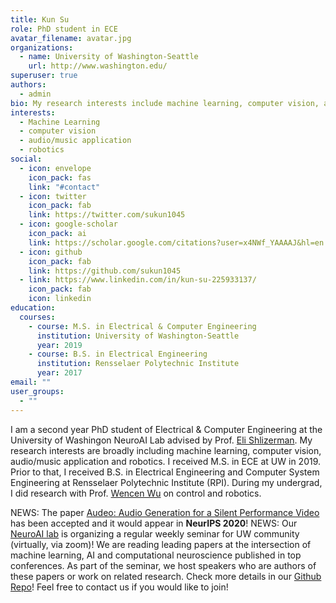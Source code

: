 ```yaml
---
title: Kun Su
role: PhD student in ECE
avatar_filename: avatar.jpg
organizations:
  - name: University of Washington-Seattle
    url: http://www.washington.edu/
superuser: true
authors:
  - admin
bio: My research interests include machine learning, computer vision, audio/music application, robotics.
interests:
  - Machine Learning
  - computer vision
  - audio/music application
  - robotics
social:
  - icon: envelope
    icon_pack: fas
    link: "#contact"
  - icon: twitter
    icon_pack: fab
    link: https://twitter.com/sukun1045
  - icon: google-scholar
    icon_pack: ai
    link: https://scholar.google.com/citations?user=x4NWf_YAAAAJ&hl=en
  - icon: github
    icon_pack: fab
    link: https://github.com/sukun1045
  - link: https://www.linkedin.com/in/kun-su-225933137/
    icon_pack: fab
    icon: linkedin
education:
  courses:
    - course: M.S. in Electrical & Computer Engineering
      institution: University of Washington-Seattle
      year: 2019
    - course: B.S. in Electrical Engineering
      institution: Rensselaer Polytechnic Institute
      year: 2017
email: ""
user_groups:
  - ""
---
```

I am a second year PhD student of Electrical & Computer Engineering at the University of Washingon NeuroAI Lab advised by Prof. [Eli Shlizerman](http://faculty.washington.edu/shlizee/). My research interests are broadly including machine learning, computer vision, audio/music application and robotics. I received M.S. in ECE at UW in 2019. Prior to that, I received B.S. in Electrical Engineering and Computer System Engineering at Rensselaer Polytechnic Institute (RPI). During my undergrad, I did research with Prof. [Wencen Wu](https://sites.google.com/a/sjsu.edu/wencen-wu/home) on control and robotics.

NEWS: The paper [Audeo: Audio Generation for a Silent Performance Video](https://arxiv.org/pdf/2006.14348.pdf) has been accepted and it would appear in **NeurIPS 2020**!
NEWS: Our [NeuroAI lab](http://faculty.washington.edu/shlizee/) is organizing a regular weekly seminar for UW community (virtually, via zoom)! We are reading leading papers at the intersection of machine learning, AI and computational neuroscience published in top conferences. As part of the seminar, we host speakers who are authors of these papers or work on related research. Check more details in our [Github Repo](https://github.com/shlizee/NeuroAI)! Feel free to contact us if you would like to join!
